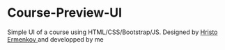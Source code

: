 # Course-Preview-UI

Simple UI of a course using HTML/CSS/Bootstrap/JS.
Designed by [Hristo Ermenkov
](https://www.facebook.com/hristo.ermenkov) and developped by me


